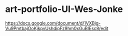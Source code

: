 # art-portfolio-UI-Wes-Jonke
https://docs.google.com/document/d/1VXBig-Vu9PmtbajOoKjkpvUshdipFz9hm0xGuBIEsc8/edit